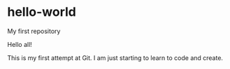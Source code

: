 # hello-world
My first repository

Hello all!

This is my first attempt at Git. I am just starting to learn
to code and create.
